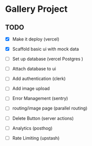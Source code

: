 # Gallery Project

## TODO

-[x] Make it deploy (vercel)
-[x] Scaffold basic ui with mock data
-[ ] Set up database (vercel Postgres )
-[ ] Attach database to ui
-[ ] Add authentication (clerk)
-[ ] Add image upload
-[ ] Error Management (sentry)
-[ ] routing/image page (parallel routing)
-[ ] Delete Button (server actions)
-[ ] Analytics (posthog)
-[ ] Rate Limiting (upstash)

